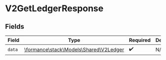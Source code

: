 # V2GetLedgerResponse


## Fields

| Field                                                                     | Type                                                                      | Required                                                                  | Description                                                               |
| ------------------------------------------------------------------------- | ------------------------------------------------------------------------- | ------------------------------------------------------------------------- | ------------------------------------------------------------------------- |
| `data`                                                                    | [\formance\stack\Models\Shared\V2Ledger](../../Models/Shared/V2Ledger.md) | :heavy_check_mark:                                                        | N/A                                                                       |
